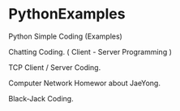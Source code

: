 # PythonExamples
Python Simple Coding (Examples)

Chatting Coding. ( Client - Server Programming )

TCP Client / Server Coding.

Computer Network Homewor about JaeYong.

Black-Jack Coding.
